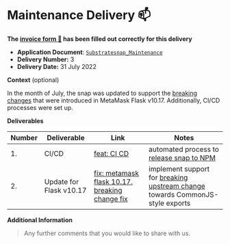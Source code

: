 # Maintenance Delivery :mailbox:

**The
[invoice form :pencil:](https://docs.google.com/forms/d/e/1FAIpQLSfmNYaoCgrxyhzgoKQ0ynQvnNRoTmgApz9NrMp-hd8mhIiO0A/viewform)
has been filled out correctly for this delivery**

- **Application Document**:
  [`Substratesnap_Maintenance`](https://github.com/w3f/Grants-Program/blob/master/maintenance/Substratesnap_Maintenance.md)
- **Delivery Number:** 3
- **Delivery Date:** 31 July 2022

**Context** (optional)

In the month of July, the snap was updated to support the
[breaking changes](https://github.com/MetaMask/snaps-skunkworks/discussions/590) that were introduced in MetaMask Flask
v10.17. Additionally, CI/CD processes were set up.

**Deliverables**

| Number | Deliverable             | Link                                                                                                                                                  | Notes                                                                                                                                         |
| ------ | ----------------------- | ----------------------------------------------------------------------------------------------------------------------------------------------------- | --------------------------------------------------------------------------------------------------------------------------------------------- |
| 1.     | CI/CD                   | [feat: CI CD](https://github.com/ChainSafe/metamask-snap-polkadot/commit/dfa8ade854a1364e23efa1e8fd885dd3e9722277)                                    | automated process to [release snap to NPM](https://www.npmjs.com/package/@chainsafe/polkadot-snap)                                            |
| 2.     | Update for Flask v10.17 | [fix: metamask flask 10.17. breaking change fix](https://github.com/ChainSafe/metamask-snap-polkadot/commit/f1e32d719169352fbd0ef5997fe78dfe95bdc992) | implement support for [breaking upstream change](https://github.com/MetaMask/snaps-skunkworks/discussions/590) towards CommonJS-style exports |

**Additional Information**

> Any further comments that you would like to share with us.
